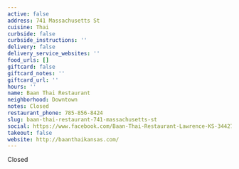 ```yaml
---
active: false
address: 741 Massachusetts St
cuisine: Thai
curbside: false
curbside_instructions: ''
delivery: false
delivery_service_websites: ''
food_urls: []
giftcard: false
giftcard_notes: ''
giftcard_url: ''
hours: ''
name: Baan Thai Restaurant
neighborhood: Downtown
notes: Closed
restaurant_phone: 785-856-8424
slug: baan-thai-restaurant-741-massachusetts-st
social: https://www.facebook.com/Baan-Thai-Restaurant-Lawrence-KS-344278702411383/
takeout: false
website: http://baanthaikansas.com/
---
```


Closed